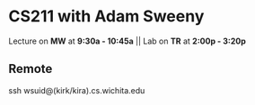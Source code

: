 # CS211 with Adam Sweeny

Lecture on __MW__ at __9:30a - 10:45a__ || Lab on __TR__ at __2:00p - 3:20p__

## Remote

ssh wsuid@(kirk/kira).cs.wichita.edu
